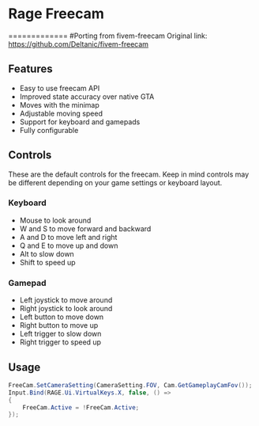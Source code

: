 # Rage Freecam
=============
#Porting from fivem-freecam
Original link: https://github.com/Deltanic/fivem-freecam

Features
--------

- Easy to use freecam API
- Improved state accuracy over native GTA
- Moves with the minimap
- Adjustable moving speed
- Support for keyboard and gamepads
- Fully configurable

Controls
--------

These are the default controls for the freecam. Keep in mind controls may be
different depending on your game settings or keyboard layout.

### Keyboard

- Mouse to look around
- W and S to move forward and backward
- A and D to move left and right
- Q and E to move up and down
- Alt to slow down
- Shift to speed up

### Gamepad

- Left joystick to move around
- Right joystick to look around
- Left button to move down
- Right button to move up
- Left trigger to slow down
- Right trigger to speed up

Usage
-----

```C#
FreeCam.SetCameraSetting(CameraSetting.FOV, Cam.GetGameplayCamFov());
Input.Bind(RAGE.Ui.VirtualKeys.X, false, () =>
{
    FreeCam.Active = !FreeCam.Active;
});
```

